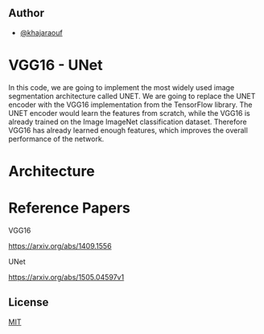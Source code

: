 
## Author

- [@khajaraouf](https://www.github.com/khajaraouf)


# VGG16 - UNet 

In this code, we are going to implement the most widely used image segmentation architecture called UNET. We are going to replace the UNET encoder with the VGG16 implementation from the TensorFlow library. The UNET encoder would learn the features from scratch, while the VGG16 is already trained on the Image ImageNet classification dataset. Therefore VGG16 has already learned enough features, which improves the overall performance of the network.

# Architecture





# Reference Papers

VGG16

https://arxiv.org/abs/1409.1556

UNet

https://arxiv.org/abs/1505.04597v1
## License

[MIT](https://choosealicense.com/licenses/mit/)

